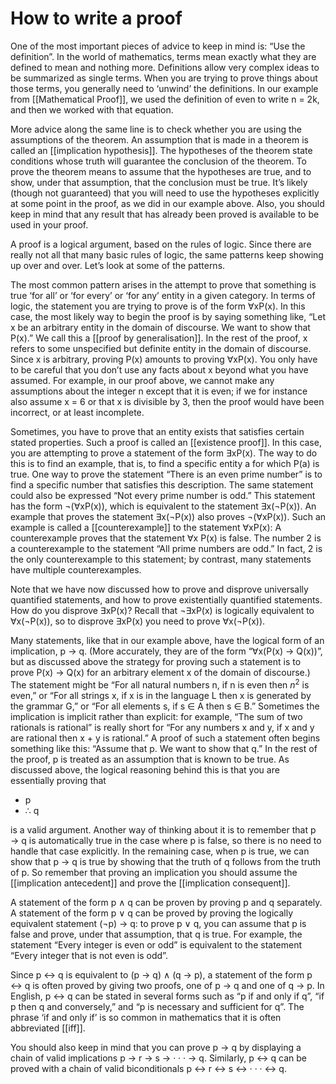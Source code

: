 # How to write a proof
One of the most important pieces of advice to keep in mind is: “Use the definition”. In the world of mathematics, terms mean exactly what they are defined to mean and nothing more. Definitions allow very complex ideas to be summarized as single terms. When you are trying to prove things about those terms, you generally need to ‘unwind’ the definitions. In our example
from [[Mathematical Proof]], we used the definition of even to write n = 2k, and then we worked with that equation.

More advice along the same line is to check whether you are using the assumptions of the theorem. An assumption that is made in a theorem is called an [[implication hypothesis]]. The hypotheses of the theorem state conditions whose truth will guarantee the conclusion of the theorem. To prove the theorem means to assume that the hypotheses are true, and to show, under that assumption, that the conclusion must be true. It’s likely (though not guaranteed) that you will need to use the hypotheses explicitly at some point in the proof, as we did in our example above. Also, you should keep in mind that any result that has already been proved is available to be used in your proof.

A proof is a logical argument, based on the rules of logic. Since there are really not all that many basic rules of logic, the same patterns keep showing up over and over. Let’s look at some of the patterns. 

The most common pattern arises in the attempt to prove that something is true ‘for all’ or ‘for every’ or ‘for any’ entity in a given category. In terms of logic, the statement you are trying to prove is of the form $\forall$xP(x). In this case, the most likely way to begin the proof is by saying something like, “Let x be an arbitrary entity in the domain of discourse. We want to show
that P(x).” We call this a [[proof by generalisation]]. In the rest of the proof, x refers to some unspecified but definite entity in the domain of discourse. Since x is arbitrary, proving P(x) amounts to proving $\forall$xP(x). You only have to be careful that you don’t use any facts about x beyond what you have assumed. For example, in our proof above, we cannot make any assumptions about the integer n except that it is even; if we for instance also assume x = 6 or that x is divisible by 3, then the proof would have been incorrect, or at least incomplete.

Sometimes, you have to prove that an entity exists that satisfies certain stated properties. Such a proof is called an [[existence proof]]. In this case, you are attempting to prove a statement of the form $\exists$xP(x). The way to do this is to find an example, that is, to find a specific entity a for which P(a) is true. One way to prove the statement “There is an even prime number” is to find a specific number that satisfies this description. The same statement could also be expressed “Not every prime number is odd.” This statement has the form $\neg$($\forall$xP(x)), which is equivalent to the statement $\exists$x($\neg$P(x)). An example that proves the statement $\exists$x($\neg$P(x)) also proves $\neg$($\forall$xP(x)). Such an example is called a [[counterexample]] to the statement $\forall$xP(x): A counterexample proves that the statement $\forall$x P(x) is false. The number 2 is a counterexample to the statement “All prime numbers are odd.” In fact, 2 is the only counterexample to this statement; by contrast, many statements have multiple counterexamples.

Note that we have now discussed how to prove and disprove universally quantified statements, and how to prove existentially quantified statements. How do you disprove $\exists$xP(x)? Recall that $\neg$$\exists$xP(x) is logically equivalent to $\forall$x($\neg$P(x)), so to disprove $\exists$xP(x) you need to prove $\forall$x($\neg$P(x)).

Many statements, like that in our example above, have the logical form of an implication, p $\rightarrow$ q. (More accurately, they are of the form “$\forall$x(P(x) $\rightarrow$ Q(x))”, but as discussed above the strategy for proving such a statement is to prove P(x) $\rightarrow$ Q(x) for an arbitrary element x of the domain of discourse.) The statement might be “For all natural numbers n, if n is even then $n^2$ is even,” or “For all strings x, if x is in the language L then x is generated by the grammar G,” or “For all elements s, if s $\in$ A then s $\in$ B.” Sometimes the implication is implicit rather than explicit: for example, “The sum of two rationals is rational” is really short for “For any numbers x and y, if x and y are rational then x + y is rational.” A proof of such a statement often begins something like this: “Assume that p. We want to show that q.” In the rest of the proof, p is treated as an assumption that is known to be true. As discussed above, the logical reasoning behind this is that you are essentially proving that
- p
- $\therefore$ q

is a valid argument. Another way of thinking about it is to remember that p $\rightarrow$ q is automatically true in the case where p is false, so there is no need to handle that case explicitly. In the remaining case, when p is true, we can show that p $\rightarrow$ q is true by showing that the truth of q follows from the truth of p. So remember that proving an implication you should assume the [[implication antecedent]] and prove the [[implication consequent]]. 

A statement of the form p $\wedge$ q can be proven by proving p and q separately. A statement of the form p ∨ q can be proved by proving the logically equivalent statement ($\neg$p) $\rightarrow$ q: to prove p ∨ q, you can assume that p is false and prove, under that assumption, that q is true. For example, the statement “Every integer is even or odd” is equivalent to the statement “Every integer that is not even is odd”. 

Since p $\leftrightarrow$ q is equivalent to (p $\rightarrow$ q) $\wedge$ (q $\rightarrow$ p), a statement of the form p $\leftrightarrow$ q is often proved by giving two proofs, one of p $\rightarrow$ q and one of q $\rightarrow$ p. In English, p $\leftrightarrow$ q can be stated in several forms such as “p if and only if q”, “if p then q and conversely,” and “p is necessary and sufficient for q”. The phrase ‘if and only if’ is so common in mathematics that it is often abbreviated [[iff]].

You should also keep in mind that you can prove p $\rightarrow$ q by displaying a chain of valid implications p $\rightarrow$ r $\rightarrow$ s $\rightarrow$ · · · $\rightarrow$ q. Similarly, p $\leftrightarrow$ q can be proved with a chain of valid biconditionals p $\leftrightarrow$ r $\leftrightarrow$ s $\leftrightarrow$ · · · $\leftrightarrow$ q.